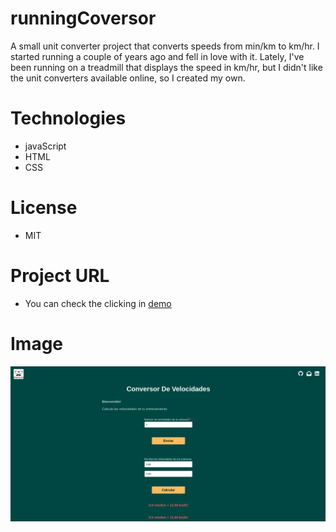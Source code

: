 # runningCoversor
A small unit converter project that converts speeds from min/km to km/hr. I started running a couple of years ago and fell in love with it. Lately, I've been running on a treadmill that displays the speed in km/hr, but I didn't like the unit converters available online, so I created my own.

# Technologies
- javaScript
- HTML
- CSS

# License
- MIT

# Project URL
- You can check the clicking in [demo](https://pipetoroc.github.io/runningConversor/)

# Image
![demo screenshot](./assets/runningConversor.png)